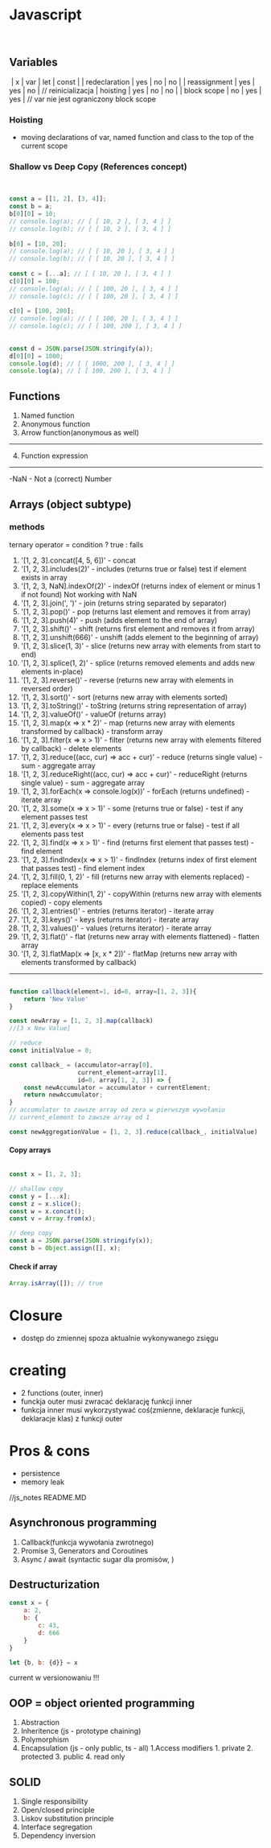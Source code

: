 # Javascript
​
## Variables
​
| x | var | let | const |
| redeclaration | yes | no | no |
| reassignment | yes | yes | no | // reinicializacja
| hoisting | yes | no | no |
| block scope | no | yes | yes | // var nie jest ograniczony block scope 
​
### Hoisting

- moving declarations of var, named function and class to the top of the current scope
​
### Shallow vs Deep Copy (References concept)
​
```js
const a = [[1, 2], [3, 4]];
const b = a;
b[0][0] = 10;
// console.log(a); // [ [ 10, 2 ], [ 3, 4 ] ]
// console.log(b); // [ [ 10, 2 ], [ 3, 4 ] ]
​
b[0] = [10, 20];
// console.log(a); // [ [ 10, 20 ], [ 3, 4 ] ]
// console.log(b); // [ [ 10, 20 ], [ 3, 4 ] ]
​
const c = [...a]; // [ [ 10, 20 ], [ 3, 4 ] ]
c[0][0] = 100;
// console.log(a); // [ [ 100, 20 ], [ 3, 4 ] ]
// console.log(c); // [ [ 100, 20 ], [ 3, 4 ] ]
​
c[0] = [100, 200];
// console.log(a); // [ [ 100, 20 ], [ 3, 4 ] ]
// console.log(c); // [ [ 100, 200 ], [ 3, 4 ] ]
​
​
const d = JSON.parse(JSON.stringify(a));
d[0][0] = 1000;
console.log(d); // [ [ 1000, 200 ], [ 3, 4 ] ]
console.log(a); // [ [ 100, 200 ], [ 3, 4 ] ]
```

## Functions

1. Named function
2. Anonymous function
3. Arrow function(anonymous as well)
---
4. Function expression

---

-NaN - Not a (correct) Number

## Arrays (object subtype) 
### methods
ternary operator = condition ? true : falls 

1. '[1, 2, 3].concat([4, 5, 6])' - concat
2. '[1, 2, 3].includes(2)' - includes (returns true or false) test if element exists in array
3. '[1, 2, 3, NaN].indexOf(2)' - indexOf (returns index of element or minus 1 if not found) Not working with NaN
4. '[1, 2, 3].join(', ')' - join (returns string separated by separator)
5. '[1, 2, 3].pop()' - pop (returns last element and removes it from array)
6. '[1, 2, 3].push(4)' - push (adds element to the end of array)
7. '[1, 2, 3].shift()' - shift (returns first element and removes it from array)
8. '[1, 2, 3].unshift(666)' - unshift (adds element to the beginning of array)
9. '[1, 2, 3].slice(1, 3)' - slice (returns new array with elements from start to end)
10. '[1, 2, 3].splice(1, 2)' - splice (returns removed elements and adds new elements in-place)
11. '[1, 2, 3].reverse()' - reverse (returns new array with elements in reversed order)
12. '[1, 2, 3].sort()' - sort (returns new array with elements sorted)
13. '[1, 2, 3].toString()' - toString (returns string representation of array)
14. '[1, 2, 3].valueOf()' - valueOf (returns array)
15. '[1, 2, 3].map(x => x * 2)' - map (returns new array with elements transformed by callback) - transform array
16. '[1, 2, 3].filter(x => x > 1)' - filter (returns new array with elements filtered by callback) - delete elements
17. '[1, 2, 3].reduce((acc, cur) => acc + cur)' - reduce (returns single value) - sum - aggregate array
18. '[1, 2, 3].reduceRight((acc, cur) => acc + cur)' - reduceRight (returns single value) - sum - aggregate array
19. '[1, 2, 3].forEach(x => console.log(x))' - forEach (returns undefined) - iterate array
20. '[1, 2, 3].some(x => x > 1)' - some (returns true or false) - test if any element passes test
21. '[1, 2, 3].every(x => x > 1)' - every (returns true or false) - test if all elements pass test
22. '[1, 2, 3].find(x => x > 1)' - find (returns first element that passes test) - find element
23. '[1, 2, 3].findIndex(x => x > 1)' - findIndex (returns index of first element that passes test) - find element index
24. '[1, 2, 3].fill(0, 1, 2)' - fill (returns new array with elements replaced) - replace elements
25. '[1, 2, 3].copyWithin(1, 2)' - copyWithin (returns new array with elements copied) - copy elements
26. '[1, 2, 3].entries()' - entries (returns iterator) - iterate array
27. '[1, 2, 3].keys()' - keys (returns iterator) - iterate array
28. '[1, 2, 3].values()' - values (returns iterator) - iterate array
29. '[1, 2, 3].flat()' - flat (returns new array with elements flattened) - flatten array
30. '[1, 2, 3].flatMap(x => [x, x * 2])' - flatMap (returns new array with elements transformed by callback)

---

```javascript

function callback(element=1, id=0, array=[1, 2, 3]){
    return 'New Value'
}

const newArray = [1, 2, 3].map(callback)
//[3 x New Value]

// reduce
const initialValue = 0;

const callback_ = (accumulator=array[0], 
                   current_element=array[1], 
                   id=0, array[1, 2, 3]) => {
    const newAccumulator = accumulator + currentElement;
    return newAccumulator;
}
// accumulator to zawsze array od zera w pierwszym wywołaniu
// current_element to zawsze array od 1

const newAggregationValue = [1, 2, 3].reduce(callback_, initialValue)

```

#### Copy arrays

```js

const x = [1, 2, 3];

// shallow copy
const y = [...x];
const z = x.slice();
const w = x.concat();
const v = Array.from(x);

// deep copy
const a = JSON.parse(JSON.stringify(x));
const b = Object.assign([], x);
```

#### Check if array

```js
Array.isArray([]); // true
```

# Closure

- dostęp do zmiennej spoza aktualnie wykonywanego zsięgu 

# creating

- 2 functions (outer, inner)
- funckja outer musi zwracać deklarację funkcji inner 
- funkcja inner musi wykorzystywać coś(zmienne, deklaracje funkcji, deklaracje klas) z funkcji outer 

# Pros & cons

- persistence
- memory leak 



//js_notes README.MD

## Asynchronous programming
1. Callback(funkcja wywołania zwrotnego)
2. Promise 
3, Generators and Coroutines
4. Async / await (syntactic sugar dla promisów, )


## Destructurization

```js
const x = {
    a: 2,
    b: {
        c: 43,
        d: 666
    }
}

let {b, b: {d}} = x
```

current w versionowaniu !!!


## OOP = object oriented programming 
1. Abstraction
2. Inheritence (js - prototype chaining)
3. Polymorphism
4. Encapsulation (js - only public, ts - all)
    1.Access modifiers
        1. private
        2. protected
        3. public
        4. read only

## SOLID
1. Single responsibility
2. Open/closed principle
3. Liskov substitution principle
4. Interface segregation 
5. Dependency inversion


